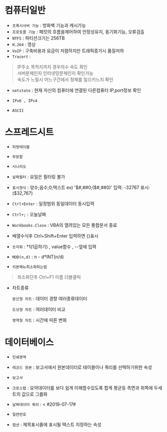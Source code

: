 # 컴퓨터일반

- `프록시서버 기능` : 방화벽 기능과 캐시가능
- `프로토콜 기능` : 패킷의 흐름을제어하여 안정성유지,
                동기화기능,
                오류검출
- `NTFS` : 파티션크기는 256TB
- `H.264` : 영상
- `VoIP` : 구축비용과 요금이 저렴하지만 트래픽증가시 품질저하
- `Tracert` : 
> IP주소 목적지까지 경우의수 속도 확인<br>
> 서버문제인지 인터넷망문제인지 확인가능<br>
> 속도가 느릴시 어느구간에서 정체를 일으키느지 확인

- `netstate` : 현재 자신의 컴퓨터에 연결된 다른컴퓨터 IP,port정보 확인

- `IPv6 , IPv4`
- `ASCII`


# 스프레드시트

- `피벗테이블`
- `부분합`
- `시나리오`
- `날짜필터` : 요일은 필터링 불가
- `표시형식` : 양수;음수;0;텍스트 ex) '$#,##0;($#,##0)'  입력: -32767 표시:($32,767)
- `Ctrl+Enter` : 일정범위 동일데이터 동시입력
- `Ctrl+;` : 오늘날짜
- `Workbooks.Close` : VBA의 열려있는 모든 통합문서 종료
- 배열수식후 Ctrl+Shift+Enter 입력하면  {}표시
- `숫자화` : *1(1곱하기) , value함수 , --앞에 입력
- `MOD(n,d)` : n - d*INT(n/d) 

- `리본메뉴최소화하는법` 
 > 최소화단추 
 > Ctrl+F1
 > 이름 더블클릭

- 차트종류

    `분산형 차트` : 데이터 경향 여러종류데이터 

    `도넛형 차트` : 여러데이터 비교

    `영역형 차트` : 시간에 따른 변화




# 데이터베이스

- `인쇄영역`
- `레코드 원본` : 보고서에서 원본데이터로 테이블이나 쿼리를 선택하기위한 속성
- `보고서`
- `크로스탭` : 요약데이터를 보다 쉽게 이해할수있도록 합계 평균등 측면과 위쪽에 두세트의 값으로 그룹화

- `날짜데이터 쿼리` : < #2019-07-17#
- `일련번호`
- `캡션` : 제목표시줄에 표시될 텍스트 지정하는 속성